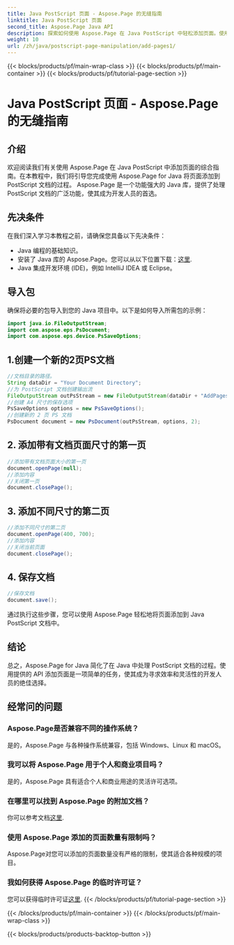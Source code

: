 ```yaml
---
title: Java PostScript 页面 - Aspose.Page 的无缝指南
linktitle: Java PostScript 页面
second_title: Aspose.Page Java API
description: 探索如何使用 Aspose.Page 在 Java PostScript 中轻松添加页面。使用这个强大的 Java 库增强您的文档创建。
weight: 10
url: /zh/java/postscript-page-manipulation/add-pages1/
---
```


{{< blocks/products/pf/main-wrap-class >}}
{{< blocks/products/pf/main-container >}}
{{< blocks/products/pf/tutorial-page-section >}}

# Java PostScript 页面 - Aspose.Page 的无缝指南

## 介绍
欢迎阅读我们有关使用 Aspose.Page 在 Java PostScript 中添加页面的综合指南。在本教程中，我们将引导您完成使用 Aspose.Page for Java 将页面添加到 PostScript 文档的过程。 Aspose.Page 是一个功能强大的 Java 库，提供了处理 PostScript 文档的广泛功能，使其成为开发人员的首选。
## 先决条件
在我们深入学习本教程之前，请确保您具备以下先决条件：
- Java 编程的基础知识。
- 安装了 Java 库的 Aspose.Page。您可以从以下位置下载：[这里](https://releases.aspose.com/page/java/).
- Java 集成开发环境 (IDE)，例如 IntelliJ IDEA 或 Eclipse。
## 导入包
确保将必要的包导入到您的 Java 项目中。以下是如何导入所需包的示例：
```java
import java.io.FileOutputStream;
import com.aspose.eps.PsDocument;
import com.aspose.eps.device.PsSaveOptions;

```
## 1.创建一个新的2页PS文档
```java
//文档目录的路径。
String dataDir = "Your Document Directory";
//为 PostScript 文档创建输出流
FileOutputStream outPsStream = new FileOutputStream(dataDir + "AddPages1_outPS.ps");
//创建 A4 尺寸的保存选项
PsSaveOptions options = new PsSaveOptions();
//创建新的 2 页 PS 文档
PsDocument document = new PsDocument(outPsStream, options, 2);
```
## 2. 添加带有文档页面尺寸的第一页
```java
//添加带有文档页面大小的第一页
document.openPage(null);
//添加内容
//关闭第一页
document.closePage();
```
## 3. 添加不同尺寸的第二页
```java
//添加不同尺寸的第二页
document.openPage(400, 700);
//添加内容
//关闭当前页面
document.closePage();
```
## 4. 保存文档
```java
//保存文档
document.save();
```
通过执行这些步骤，您可以使用 Aspose.Page 轻松地将页面添加到 Java PostScript 文档中。
## 结论
总之，Aspose.Page for Java 简化了在 Java 中处理 PostScript 文档的过程。使用提供的 API 添加页面是一项简单的任务，使其成为寻求效率和灵活性的开发人员的绝佳选择。
## 经常问的问题
### Aspose.Page是否兼容不同的操作系统？
是的，Aspose.Page 与各种操作系统兼容，包括 Windows、Linux 和 macOS。
### 我可以将 Aspose.Page 用于个人和商业项目吗？
是的，Aspose.Page 具有适合个人和商业用途的灵活许可选项。
### 在哪里可以找到 Aspose.Page 的附加文档？
你可以参考文档[这里](https://reference.aspose.com/page/java/).
### 使用 Aspose.Page 添加的页面数量有限制吗？
Aspose.Page对您可以添加的页面数量没有严格的限制，使其适合各种规模的项目。
### 我如何获得 Aspose.Page 的临时许可证？
您可以获得临时许可证[这里](https://purchase.aspose.com/temporary-license/).
{{< /blocks/products/pf/tutorial-page-section >}}

{{< /blocks/products/pf/main-container >}}
{{< /blocks/products/pf/main-wrap-class >}}

{{< blocks/products/products-backtop-button >}}
